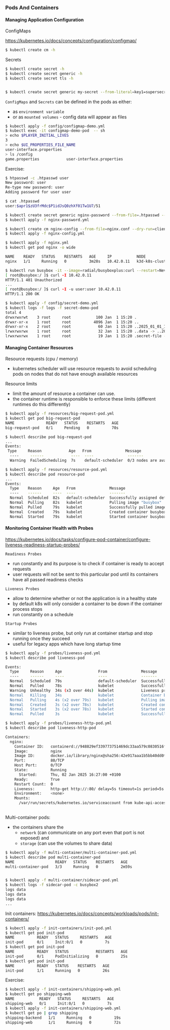 ### Pods And Containers

#### Managing Application Configuration

ConfigMaps

https://kubernetes.io/docs/concepts/configuration/configmap/

```bash
$ kubectl create cm -h
```

Secrets

```bash
$ kubectl create secret -h
$ kubectl create secret generic -h
$ kubectl create secret tls -h


$ kubectl create secret generic my-secret --from-literal=key1=supersecret -o yaml
```

`ConfigMaps` and `Secrets` can be defined in the pods as either:
- as `environment variable`
- or as `mounted volumes` - config data will appear as files

```bash
$ kubectl apply -f config/configmap-demo.yml
$ kubectl exec -it configmap-demo-pod  -- sh
> echo $PLAYER_INITIAL_LIVES
3
> echo $UI_PROPERTIES_FILE_NAME
user-interface.properties
> ls /config
game.properties            user-interface.properties
```

Exercise:

```bash
$ htpasswd -c .htpasswd user
New password: user
Re-type new password: user
Adding password for user user

$ cat .htpasswd
user:$apr1$zU3frMdc$P1idJsQ0zhXf01Tw1U7/51

$ kubectl create secret generic nginx-password --from-file=.htpasswd --dry-run=client -o yaml > nginx-password.yml
$ kubectl apply -f nginx-password.yml

$ kubectl create cm nginx-config --from-file=nginx.conf --dry-run=client -o yaml > nginx-config.yml
$ kubectl apply -f nginx-config.yml

$ kubectl apply -f nginx.yml
$ kubectl get pod nginx -o wide

NAME    READY   STATUS    RESTARTS   AGE     IP           NODE                      NOMINATED NODE   READINESS GATES
nginx   1/1     Running   0          3m28s   10.42.0.11   k3d-k8s-cluster-agent-0   <none>           <none>

$ kubectl run busybox -it --image=radial/busyboxplus:curl --restart=Never --rm -- sh 
[ root@busybox:/ ]$ curl -I 10.42.0.11
HTTP/1.1 401 Unauthorized
...
[ root@busybox:/ ]$ curl -I -u user:user 10.42.0.11
HTTP/1.1 200 OK  
```

```bash
$ kubectl apply -f config/secret-demo.yml
$ kubectl logs -f logs -f secret-demo-pod
total 4
drwxrwxrwt    3 root     root           100 Jan  1 15:20 .
drwxr-xr-x    1 root     root          4096 Jan  1 15:20 ..
drwxr-xr-x    2 root     root            60 Jan  1 15:20 ..2025_01_01_15_20_40.2855736990
lrwxrwxrwx    1 root     root            32 Jan  1 15:20 ..data -> ..2025_01_01_15_20_40.2855736990
lrwxrwxrwx    1 root     root            19 Jan  1 15:20 .secret-file -> ..data/.secret-file
```

#### Managing Container Resources

Resource requests (cpu /  memory)
- kubernetes scheduler will use resource requests to avoid scheduling pods on nodes that do not have enough available resources

Resource limits
- limit the amount of resource a container can use. 
- the container runtime is responsible to enforce these limits (different runtimes do this differently)

```bash
$ kubectl apply -f resources/big-request-pod.yml
$ kubectl get pod big-request-pod
NAME              READY   STATUS    RESTARTS   AGE
big-request-pod   0/1     Pending   0          70s

$ kubectl describe pod big-request-pod
...
Events:
 Type     Reason            Age   From               Message
  ----     ------            ----  ----               -------
  Warning  FailedScheduling  7s    default-scheduler  0/3 nodes are available: 1 node(s) had untolerated taint {key1: value1}, 2 Insufficient cpu. preemption: 0/3 nodes are available: 1 Preemption is not helpful for scheduling, 2 No preemption victims found for incoming pod.

$ kubectl apply -f resources/resource-pod.yml
$ kubectl describe pod resource-pod
...
Events:
  Type    Reason     Age   From               Message
  ----    ------     ----  ----               -------
  Normal  Scheduled  82s   default-scheduler  Successfully assigned default/resource-pod to k3d-k8s-cluster-agent-1
  Normal  Pulling    82s   kubelet            Pulling image "busybox"
  Normal  Pulled     79s   kubelet            Successfully pulled image "busybox" in 3.392s (3.392s including waiting). Image size: 2167089 bytes.
  Normal  Created    79s   kubelet            Created container busybox
  Normal  Started    79s   kubelet            Started container busybox
```     


#### Monitoring Container Health with Probes

https://kubernetes.io/docs/tasks/configure-pod-container/configure-liveness-readiness-startup-probes/

`Readiness Probes`
- run constantly and its purpose is to check if container is ready to accept requests
- user requests will not be sent to this particular pod until its containers have all passed readiness checks

`Liveness Probes`
- allow to determine whether or not the application is in a healthy state
- by default k8s will only consider a container to be down if the container process stops
- run constantly on a schedule

`Startup Probes`
- similar to liveness probe, but only run at container startup and stop running once they succeed
- useful for legacy apps which have long startup time


```bash
$ kubectl apply -f probes/liveness-pod.yml
$ kubectl describe pod liveness-pod

Events:
  Type     Reason     Age                From               Message
  ----     ------     ----               ----               -------
  Normal   Scheduled  79s                default-scheduler  Successfully assigned default/liveness-pod to k3d-k8s-cluster-agent-0
  Normal   Pulled     78s                kubelet            Successfully pulled image "busybox" in 997ms (997ms including waiting). Image size: 2167089 bytes.
  Warning  Unhealthy  34s (x3 over 44s)  kubelet            Liveness probe failed: cat: can't open '/tmp/healthy': No such file or directory
  Normal   Killing    34s                kubelet            Container busybox failed liveness probe, will be restarted
  Normal   Pulling    4s (x2 over 79s)   kubelet            Pulling image "busybox"
  Normal   Created    3s (x2 over 78s)   kubelet            Created container busybox
  Normal   Started    3s (x2 over 78s)   kubelet            Started container busybox
  Normal   Pulled     3s                 kubelet            Successfully pulled image "busybox" in 964ms (964ms including waiting). Image size: 2167089 bytes.
```

```bash
$ kubectl apply -f probes/liveness-http-pod.yml
$ kubectl describe pod liveness-http-pod

Containers:
  nginx:
    Container ID:   containerd://948829ef339773751469dc33aa579c0830516f2e1f5290a7cef3de5108099529
    Image:          nginx
    Image ID:       docker.io/library/nginx@sha256:42e917aaa1b5bb40dd0f6f7f4f857490ac7747d7ef73b391c774a41a8b994f15
    Port:           80/TCP
    Host Port:      0/TCP
    State:          Running
      Started:      Thu, 02 Jan 2025 16:27:00 +0100
    Ready:          True
    Restart Count:  0
    Liveness:       http-get http://:80/ delay=5s timeout=1s period=5s #success=1 #failure=3
    Environment:    <none>
    Mounts:
      /var/run/secrets/kubernetes.io/serviceaccount from kube-api-access-vgc6z (ro)
            
```

Multi-container pods: 
- the containers share the 
  - `network` (can communicate on any port even that port is not exposed) and 
  - `storage` (can use the volumes to share data)

```bash
$ kubectl apply -f multi-container/multi-container-pod.yml
$ kubectl describe pod multi-container-pod
NAME                  READY   STATUS    RESTARTS   AGE
multi-container-pod   3/3     Running   0          2m59s


$ kubectl apply -f multi-container/sidecar-pod.yml
$ kubectl logs -f sidecar-pod -c busybox2
logs data
logs data
logs data
...
```

Init containers: https://kubernetes.io/docs/concepts/workloads/pods/init-containers/

```bash
$ kubectl apply -f init-containers/init-pod.yml
$ kubectl get pod init-pod
NAME          READY   STATUS     RESTARTS   AGE
init-pod      0/1     Init:0/1   0          7s
$ kubectl get pod init-pod
NAME          READY   STATUS            RESTARTS   AGE
init-pod      0/1     PodInitializing   0          25s
$ kubectl get pod init-pod
NAME          READY   STATUS    RESTARTS   AGE
init-pod      1/1     Running   0          26s
```

Exercise:

```bash
$ kubectl apply -f init-containers/shipping-web.yml
$ kubectl get po shipping-web
NAME           READY   STATUS     RESTARTS   AGE
shipping-web   0/1     Init:0/1   0          7s
$ kubectl apply -f init-containers/shipping-web.yml
$ kubectl get po | grep shipping
shipping-backend   1/1     Running   0          19s
shipping-web       1/1     Running   0          72s
```

